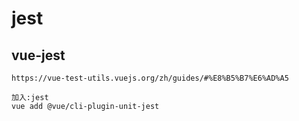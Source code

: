 # jest

## vue-jest

```
https://vue-test-utils.vuejs.org/zh/guides/#%E8%B5%B7%E6%AD%A5
```



```
加入:jest
vue add @vue/cli-plugin-unit-jest 
```

